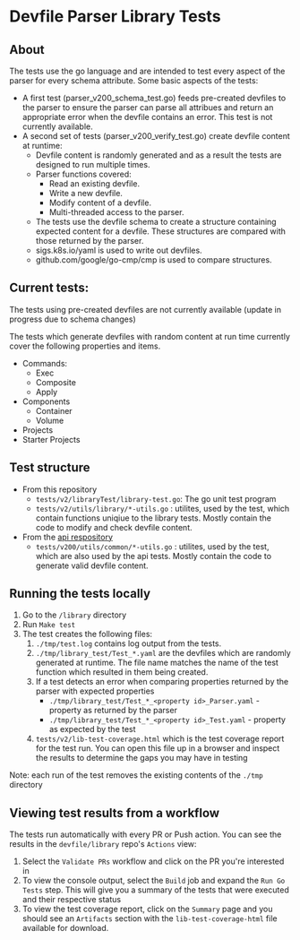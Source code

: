 # Devfile Parser Library Tests

## About

The tests use the go language and are intended to test every aspect of the parser for every schema attribute. Some basic aspects of the tests:

* A first test (parser_v200_schema_test.go) feeds pre-created devfiles to the parser to ensure the parser can parse all attribues and return an appropriate error when the devfile contains an error. This test is not currently available. 
* A second set of tests (parser_v200_verify_test.go) create devfile content at runtime:
    * Devfile content is randomly generated and as a result the tests are designed to run multiple times.
    * Parser functions covered:
        * Read an existing devfile.
        * Write a new devfile.
        * Modify content of a devfile.
        * Multi-threaded access to the parser.
    * The tests use the devfile schema to create a structure containing expected content for a devfile. These structures are compared with those returned by the parser. 
    * sigs.k8s.io/yaml is used to write out devfiles.
    * github.com/google/go-cmp/cmp is used to compare structures.

## Current tests:

The tests using pre-created devfiles are not currently available (update in progress due to schema changes)

The tests which generate devfiles with random content at run time currently cover the following properties and items.

* Commands: 
    * Exec
    * Composite
    * Apply
* Components 
    * Container
    * Volume
* Projects
* Starter Projects
    
## Test structure

* From this repository
    - `tests/v2/libraryTest/library-test.go`: The go unit test program
    - `tests/v2/utils/library/*-utils.go` : utilites, used by the test, which contain functions uniqiue to the library tests. Mostly contain the code to modify and check devfile content.
* From the [api respository](https://github.com/devfile/api/tree/master/test/v200/utils/common)
    - `tests/v200/utils/common/*-utils.go` : utilites, used by the test, which are also used by the api tests. Mostly contain the code to generate valid devfile content.

## Running the tests locally

1. Go to the ```/library``` directory 
1. Run ```Make test```
1. The test creates the following files:
    1. ```./tmp/test.log``` contains log output from the tests.
    1. ```./tmp/library_test/Test_*.yaml``` are the devfiles which are randomly generated at runtime. The file name matches the name of the test function which resulted in them being created.
    1. If a test detects an error when comparing properties returned by the parser with expected properties
        *  ```./tmp/library_test/Test_*_<property id>_Parser.yaml``` - property as returned by the parser
        *  ```./tmp/library_test/Test_*_<property id>_Test.yaml``` - property as expected by the test
    1.  ```tests/v2/lib-test-coverage.html``` which is the test coverage report for the test run.  You can open this file up in a browser and inspect the results to determine the gaps you may have in testing
    
Note: each run of the test removes the existing contents of the ```./tmp``` directory

## Viewing test results from a workflow

The tests run automatically with every PR or Push action.  You can see the results in the `devfile/library` repo's `Actions` view:

1.  Select the `Validate PRs` workflow and click on the PR you're interested in
1.  To view the console output, select the `Build` job and expand the `Run Go Tests` step.  This will give you a summary of the tests that were executed and their respective status 
1.  To view the test coverage report, click on the `Summary` page and you should see an `Artifacts` section with the `lib-test-coverage-html` file available for download.



